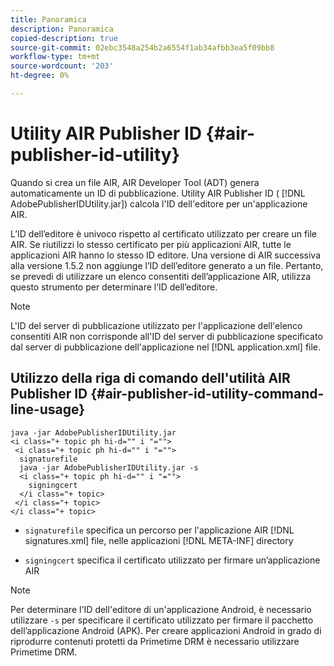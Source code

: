 ```yaml
---
title: Panoramica
description: Panoramica
copied-description: true
source-git-commit: 02ebc3548a254b2a6554f1ab34afbb3ea5f09bb8
workflow-type: tm+mt
source-wordcount: '203'
ht-degree: 0%

---
```


# Utility AIR Publisher ID {#air-publisher-id-utility}

Quando si crea un file AIR, AIR Developer Tool (ADT) genera automaticamente un ID di pubblicazione. Utility AIR Publisher ID ( [!DNL AdobePublisherIDUtility.jar]) calcola l&#39;ID dell&#39;editore per un&#39;applicazione AIR.

L’ID dell’editore è univoco rispetto al certificato utilizzato per creare un file AIR. Se riutilizzi lo stesso certificato per più applicazioni AIR, tutte le applicazioni AIR hanno lo stesso ID editore. Una versione di AIR successiva alla versione 1.5.2 non aggiunge l’ID dell’editore generato a un file. Pertanto, se prevedi di utilizzare un elenco consentiti dell’applicazione AIR, utilizza questo strumento per determinare l’ID dell’editore.

>[!NOTE]
>
>L&#39;ID del server di pubblicazione utilizzato per l&#39;applicazione dell&#39;elenco consentiti AIR non corrisponde all&#39;ID del server di pubblicazione specificato dal server di pubblicazione dell&#39;applicazione nel [!DNL application.xml] file.

## Utilizzo della riga di comando dell&#39;utilità AIR Publisher ID {#air-publisher-id-utility-command-line-usage}

```
java -jar AdobePublisherIDUtility.jar 
<i class="+ topic ph hi-d="" i "="">
 <i class="+ topic ph hi-d="" i "="">
  signaturefile 
  java -jar AdobePublisherIDUtility.jar -s 
  <i class="+ topic ph hi-d="" i "="">
    signingcert
  </i class="+ topic>
 </i class="+ topic>
</i class="+ topic>
```

* `signaturefile` specifica un percorso per l&#39;applicazione AIR [!DNL signatures.xml] file, nelle applicazioni [!DNL META-INF] directory

* `signingcert` specifica il certificato utilizzato per firmare un’applicazione AIR

>[!NOTE]
>
>Per determinare l&#39;ID dell&#39;editore di un&#39;applicazione Android, è necessario utilizzare `-s` per specificare il certificato utilizzato per firmare il pacchetto dell’applicazione Android (APK). Per creare applicazioni Android in grado di riprodurre contenuti protetti da Primetime DRM è necessario utilizzare Primetime DRM.
